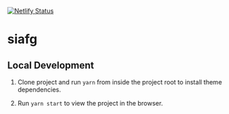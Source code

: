 [![Netlify Status](https://api.netlify.com/api/v1/badges/6f485b64-c580-43b9-9a17-55f25d5909d5/deploy-status)](https://app.netlify.com/sites/savas-siafg/deploys)

# siafg

## Local Development

1. Clone project and run `yarn` from inside the project root to install theme dependencies.

2. Run `yarn start` to view the project in the browser.
